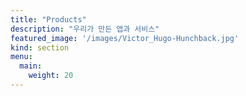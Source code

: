 ```yaml
---
title: "Products"
description: "우리가 만든 앱과 서비스"
featured_image: '/images/Victor_Hugo-Hunchback.jpg'
kind: section
menu:
  main:
    weight: 20
---
```


